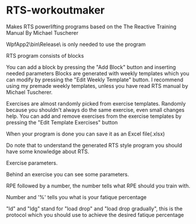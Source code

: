 # RTS-workoutmaker
Makes RTS powerlifting programs based on the The Reactive Training Manual By Michael Tuscherer 

WpfApp2\bin\Release\    is only needed to use the program


RTS program consists of blocks

You can add a block by pressing the "Add Block" button and inserting needed parameters
Blocks are generated with weekly templates which you can modify by pressing the "Edit Weekly Template" button.
I recommend using my premade weekly templates, unless you have read RTS manual by Michael Tuscherer.


Exercises are almost randomly picked from exercise templates. Randomly because you shouldn't always do the same exercise, even small changes help.
You can add and remove exercises from the exercise templates by pressing the "Edit Template Exercises" button


When your program is done you can save it as an Excel file(.xlsx)



Do note that to understand the generated RTS style program you should have some knowledge about RTS.

Exercise parameters.

Behind an exercise you can see some parameters. 

RPE followed by a number, the number tells what RPE should you train with.

Number and '%' tells you what is your fatique percentage

"ld" and "ldg" stand for "load drop" and "load drop gradually", this is the protocol which you should use to achieve the desired fatique percentage
